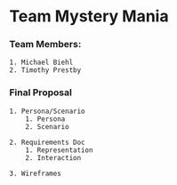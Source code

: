 # Team Mystery Mania

### Team Members:
    1. Michael Biehl
    2. Timothy Prestby

### Final Proposal
    1. Persona/Scenario
        1. Persona
        2. Scenario

    2. Requirements Doc
        1. Representation
        2. Interaction

    3. Wireframes
